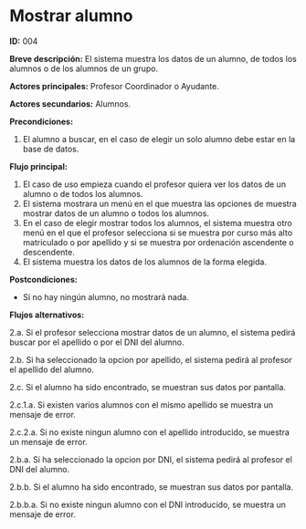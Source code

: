 # Mostrar alumno

**ID:** 004
 
**Breve descripción:** El sistema muestra los datos de un alumno, de todos los alumnos o de los alumnos de un grupo.

**Actores principales:** Profesor Coordinador o Ayudante.
 
**Actores secundarios:** Alumnos.

**Precondiciones:**

1. El alumno a buscar, en el caso de elegir un solo alumno debe estar en la base de datos.

**Flujo principal:**
	
1. El caso de uso empieza cuando el profesor quiera ver los datos de un alumno o de todos los alumnos.
2. El sistema mostrara un menú en el que muestra las opciones de muestra mostrar datos de un alumno o todos los alumnos.
3. En el caso de elegir mostrar todos los alumnos, el sistema muestra otro menú en el que el profesor selecciona si se muestra por curso más alto matriculado o por apellido y si se muestra por ordenación ascendente o descendente.
4. El sistema muestra los datos de los alumnos de la forma elegida.

**Postcondiciones:**
	
* Si no hay ningún alumno, no mostrará nada.

**Flujos alternativos:**
	
2.a. Si el profesor selecciona mostrar datos de un alumno, el sistema pedirá buscar por el apellido o por el DNI del alumno.

2.b. Si ha seleccionado la opcion por apellido, el sistema pedirá al profesor el apellido del alumno.

2.c. Si el alumno ha sido encontrado, se muestran sus datos por pantalla.

2.c.1.a. Si existen varios alumnos con el mismo apellido se muestra un mensaje de error.

2.c.2.a. Si no existe ningun alumno con el apellido introducido, se muestra un mensaje de error.

2.b.a. Si ha seleccionado la opcion por DNI, el sistema pedirá al profesor el DNI del alumno.

2.b.b. Si el alumno ha sido encontrado, se muestran sus datos por pantalla.

2.b.b.a. Si no existe ningun alumno con el DNI introducido, se muestra un mensaje de error.